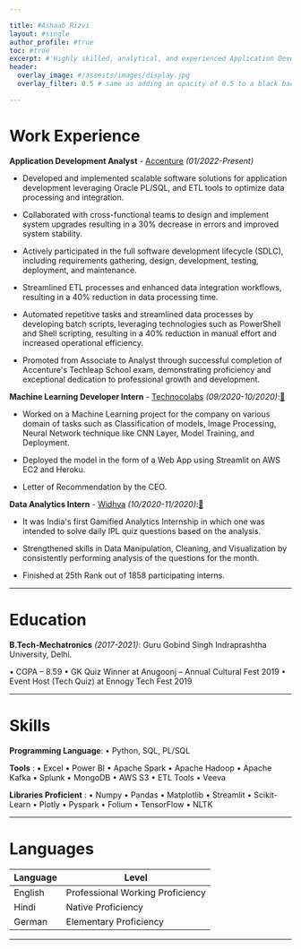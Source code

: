 ```yaml
---

title: #Ashaab Rizvi
layout: #single
author_profile: #true
toc: #true
excerpt: #'Highly skilled, analytical, and experienced Application Development Analyst with a relentless drive for innovation and a commitment to excellence. Demonstrated expertise in developing and implementing scalable data processing pipelines, automating tasks, and integrating data seamlessly. Adept at translating business requirements into robust software solutions, leveraging a comprehensive understanding of software development principles and data engineering practices.'
header:
  overlay_image: #/assests/images/display.jpg
  overlay_filter: 0.5 # same as adding an opacity of 0.5 to a black background

---
```


# Work Experience

**Application Development Analyst** - [Accenture](https://www.accenture.com/) *(01/2022-Present)*

 - Developed and implemented scalable software solutions for application development leveraging Oracle PL/SQL, and ETL tools to optimize data processing and integration.
 
 - Collaborated with cross-functional teams to design and implement system upgrades resulting in a 30% decrease in errors and improved system stability.
 
 - Actively participated in the full software development lifecycle (SDLC), including requirements gathering, design, development, testing, deployment, and maintenance.
 
 - Streamlined ETL processes and enhanced data integration workflows, resulting in a 40% reduction in data processing time.
 
 - Automated repetitive tasks and streamlined data processes by developing batch scripts, leveraging technologies such as PowerShell and Shell scripting, resulting in a 40% reduction in manual effort and increased operational efficiency.

 - Promoted from Associate to Analyst through successful completion of Accenture's Techleap School exam, demonstrating proficiency and exceptional dedication to professional growth and development. 

**Machine Learning Developer Intern** - [Technocolabs](https://technocolabs.tech/) *(09/2020-10/2020)*:[🔗](https://drive.google.com/file/d/1_olNNOkbUSLH01Wm04pQnVGz-4FabXNk/view?usp=sharing)

 - Worked on a Machine Learning project for the company on various domain of tasks such as Classification of models, Image Processing, Neural Network technique like CNN       Layer, Model Training, and Deployment. 

 - Deployed the model in the form of a Web App using Streamlit on AWS EC2 and Heroku.

 - Letter of Recommendation by the CEO.

 **Data Analytics Intern** - [Widhya](https://widhya.org/) *(10/2020-11/2020)*:[🔗](https://drive.google.com/file/d/1jYSbkAVfjxiYAW6b-Kg81RmTL4zdDw_k/view?usp=sharing)

 - It was India's first Gamified Analytics Internship in which one was intended to solve daily IPL quiz questions based on the analysis.

 - Strengthened skills in Data Manipulation, Cleaning, and Visualization by consistently performing analysis of the questions for the month.

 - Finished at 25th Rank out of 1858 participating interns.

---

# Education

**B.Tech-Mechatronics** *(2017-2021)*: Guru Gobind Singh Indraprashtha University, Delhi.

• CGPA – 8.59
• GK Quiz Winner at Anugoonj – Annual Cultural Fest 2019
• Event Host (Tech Quiz) at Ennogy Tech Fest 2019

---

# Skills

**Programming Language**: • Python, SQL, PL/SQL

**Tools** : • Excel • Power BI • Apache Spark  • Apache Hadoop • Apache Kafka • Splunk • MongoDB • AWS S3 • ETL Tools • Veeva

**Libraries Proficient** : • Numpy • Pandas • Matplotlib • Streamlit • Scikit-Learn • Plotly • Pyspark • Folium • TensorFlow • NLTK


---

# Languages

| Language | Level  |
|----------|--------|
| English  | Professional Working Proficiency |
| Hindi    | Native Proficiency               |
| German   | Elementary Proficiency           |

---


